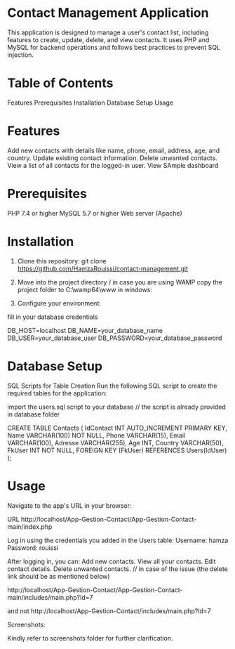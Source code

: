 # Contact Management Application
This application is designed to manage a user's contact list, including features to create, update, delete, and view contacts. It uses PHP and MySQL for backend operations and follows best practices to prevent SQL injection.

# Table of Contents
Features
Prerequisites
Installation
Database Setup
Usage


# Features
Add new contacts with details like name, phone, email, address, age, and country.
Update existing contact information.
Delete unwanted contacts.
View a list of all contacts for the logged-in user.
View SAmple dashboard

# Prerequisites
PHP 7.4 or higher
MySQL 5.7 or higher
Web server (Apache)

# Installation

1. Clone this repository: git clone https://github.com/HamzaRouissi/contact-management.git

2. Move into the project directory / in case you are using WAMP copy the project folder to C:\wamp64\www in windows:


3. Configure your environment:

fill in your database credentials

DB_HOST=localhost
DB_NAME=your_database_name
DB_USER=your_database_user
DB_PASSWORD=your_database_password


# Database Setup

SQL Scripts for Table Creation
Run the following SQL script to create the required tables for the application:


import the users.sql script to your database // the script is already provided in database folder

CREATE TABLE Contacts (
    IdContact INT AUTO_INCREMENT PRIMARY KEY,
    Name VARCHAR(100) NOT NULL,
    Phone VARCHAR(15),
    Email VARCHAR(100),
    Adresse VARCHAR(255),
    Age INT,
    Country VARCHAR(50),
    FkUser INT NOT NULL,
    FOREIGN KEY (FkUser) REFERENCES Users(IdUser)
);





# Usage
Navigate to the app's URL in your browser:


URL http://localhost/App-Gestion-Contact/App-Gestion-Contact-main/index.php



Log in using the credentials you added in the Users table:
Username: hamza
Password: rouissi

After logging in, you can:
Add new contacts.
View all your contacts.
Edit contact details.
Delete unwanted contacts. // in case of the issue (the delete link should be as mentioned below)

http://localhost/App-Gestion-Contact/App-Gestion-Contact-main/includes/main.php?Id=7

and not http://localhost/App-Gestion-Contact/includes/main.php?Id=7

Screenshots:

Kindly refer to screenshots folder for further clarification.
